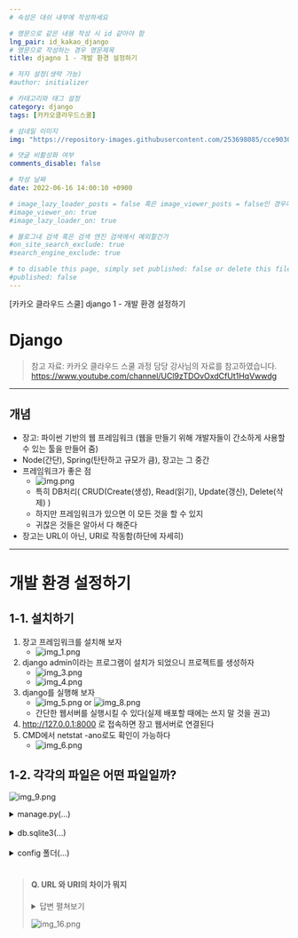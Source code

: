 ```yaml
---
# 속성은 대쉬 내부에 작성하세요

# 영문으로 같은 내용 작성 시 id 같아야 함
lng_pair: id_kakao_django
# 영문으로 작성하는 경우 영문제목
title: djagno 1 - 개발 환경 설정하기

# 저자 설정(생략 가능)
#author: initializer

# 카테고리와 태그 설정
category: django
tags: [카카오클라우드스쿨]

# 섬네일 이미지
img: "https://repository-images.githubusercontent.com/253698085/cce90300-78c3-11ea-8b94-604fad2c516d"

# 댓글 비활성화 여부
comments_disable: false

# 작성 날짜
date: 2022-06-16 14:00:10 +0900

# image_lazy_loader_posts = false 혹은 image_viewer_posts = false인 경우에만 사용하세요
#image_viewer_on: true
#image_lazy_loader_on: true

# 블로그내 검색 혹은 검색 엔진 검색에서 예외할건가
#on_site_search_exclude: true
#search_engine_exclude: true

# to disable this page, simply set published: false or delete this file
#published: false
---
```


<!-- outline-start -->

[카카오 클라우드 스쿨] django 1 - 개발 환경 설정하기

<!-- outline-end -->

# Django
> 참고 자료: 카카오 클라우드 스쿨 과정 담당 강사님의 자료를 참고하였습니다. <br> https://www.youtube.com/channel/UCl9zTDOvOxdCfUt1HqVwwdg

<hr>

## 개념
* 장고: 파이썬 기반의 웹 프레임워크 (웹을 만들기 위해 개발자들이 간소하게 사용할 수 있는 툴을 만들어 줌)
* Node(간단), Spring(탄탄하고 규모가 큼), 장고는 그 중간
* 프레임워크가 좋은 점
    * ![img.png](https://user-images.githubusercontent.com/104918800/174097561-7f018352-aed5-43ac-a86c-78f450f59bee.png)
    * 특히 DB처리( CRUD(Create(생성), Read(읽기), Update(갱신), Delete(삭제) )
    * 하지만 프레임워크가 있으면 이 모든 것을 할 수 있지
    * 귀찮은 것들은 알아서 다 해준다
* 장고는 URL이 아닌, URI로 작동함(하단에 자세히)

<hr>

# 개발 환경 설정하기
## 1-1. 설치하기
1. 장고 프레임워크를 설치해 보자
   * ![img_1.png](https://user-images.githubusercontent.com/104918800/174097564-ee876427-60d1-4ce7-a526-a0bc929f8981.png)
2. django  admin이라는 프로그램이 설치가 되었으니 프로젝트를 생성하자
   * ![img_3.png](https://user-images.githubusercontent.com/104918800/174097569-525df67b-280c-4d53-973f-d03675b4515d.png)
   * ![img_4.png](https://user-images.githubusercontent.com/104918800/174097572-f697a306-f50c-4d7f-ada6-bd5750979048.png)
3. django를 실행해 보자
   * ![img_5.png](https://user-images.githubusercontent.com/104918800/174097576-18648361-bf17-410a-8497-3398439778e2.png) or ![img_8.png](https://user-images.githubusercontent.com/104918800/174097583-91e5334d-17ff-4cd3-88b4-383f9244e427.png)
   * 간단한 웹서버를 실행시킬 수 있다(실제 배포할 때에는 쓰지 말 것을 권고)
4. http://127.0.0.1:8000 로 접속하면 장고 웹서버로 연결된다
5. CMD에서 netstat -ano로도 확인이 가능하다
   * ![img_6.png](https://user-images.githubusercontent.com/104918800/174097580-b2679960-7b4e-4c71-a3be-26151792cec5.png)

## 1-2. 각각의 파일은 어떤 파일일까?
![img_9.png](https://user-images.githubusercontent.com/104918800/174097554-4678e440-f39b-4757-9c5f-66effdc88dff.png) <br>
<details> <summary>
manage.py(...) </summary>


<br>

→ 장고의 다양한 명령어를 실행하기 위한 아주 중요한 파일. 건드리지 말자

<br>

</details>

<br>

<details> <summary>
db.sqlite3(...) </summary>


<br>

→ 따로 DB가 없는 경우 가볍게 쓸 수 있는 로컬 데이터베이스 파일(생성 시 비어 있음)

<br>

</details>

<br>

<details> <summary>
config 폴더(...) </summary>



<br>   __init__.py: 파이썬 2 버전과 호환할 수 있도록 도움. 지워도 무관함 (파이썬 2에서는 이게 있어야만 패키지로 인식) <br>
<br>   settings.py: 프로젝트 설정이 들어가는 파일
<br>    → SECRET_KEY: Django의 보안 기능을 맡는 키, 공개하면 절대 안됨
<br>    → DEBUG: 디버그 출력 여부
<br>    → ALLOWED_HOST: 허용된 호스트 추가 가능
<br>    → INSTALLED_APPS: Django에서 사용할 앱, 바꾸거나 추가할 수 있다
<br>    → MIDDLEWARE: 안쪽에서 동작하는 기본 앱, 인증, 보안 등등
<br>    → ROOT_URLCONF: urls 설정 파일의 경로(위치)를 정하는 곳
<br>    → WSGI: 설정파일을 연결
<br>    → Database: 기본 DB 지정
<br>    → AUTH: DB에 저장되는 ID/PW 등에 대해 (단방향)암호화 해 줌, **복호화 불가능**
<br>    → 그 외에 기본 언어, 타임존 등을 변경할 수 있음 <br>
<br>  urls.py: 사용하는 URI값을 실제 URL 값과 연결시키는 곳 <br>
<br>  asgi, wsgi: 웹서버에 배포 시 설정파일들을 연결해 주는 파일. 나중에 자세히 알아 볼 예정


</details>

<br>

> #### Q. URL 와 URI의 차이가 뭐지 <br>
> <details> <summary>
> 답변 펼쳐보기 </summary>
>  <br>장고는 URL이 아닌 URI를 쓰고 있음 <br><br>
> URL은 Location 즉 위치 기준이고, URI는 Identifier 즉 ID 기준임 <br><br>
> 따라서 실제 URL은 복잡하지만 URI를 간단하게, <br><br>
> 반대로 꼬인 사람이 URL은 간단하지만 URI를 복잡하게 만들어 버릴 수도 있음. <br><br>
> 장고의 config/urls.py는 이 URL과 URI를 연결시켜 주는 역할을 함 <br>
> </details>
>
>
> ![img_16.png](https://user-images.githubusercontent.com/104918800/174097557-52e5581b-b67d-4a95-8ccf-d50880e031f8.png)
